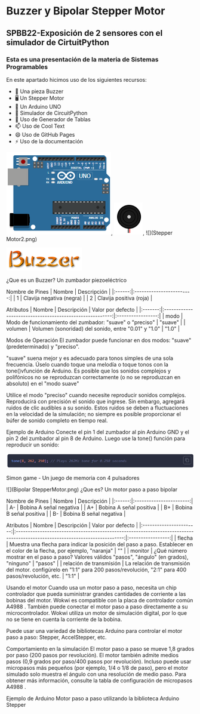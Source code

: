 # Buzzer y Bipolar Stepper Motor

## SPBB22-Exposición de 2 sensores con el simulador de CirtuitPython

### Esta es una presentación de la materia de Sistemas Programables
En este apartado hicimos uso de los siguientes recursos:

- 🔭 Una pieza Buzzer
- 🖥 Un Stepper Motor
- 📲 Un Arduino UNO
- 🤔 Simulador de CircuitPython
- 💬 Uso de Generador de Tablas
- 📫 Uso de Cool Text
- 😄 Uso de GitHub Pages
- ⚡ Uso de la documentación

![](Arduino.png), ![](Buzzer2.png), ![](Stepper Motor2.png)

![](Buzzer.png)

¿Que es un Buzzer? Un zumbador piezoeléctrico

Nombre de Pines
| Nombre |        Descripción       |
|:------:|:------------------------:|
| 1      | Clavija negativa (negra) |
| 2      | Clavija positiva (roja)  |

Atributos
|  Nombre |                        Descripción                       | Valor por defecto |
|:-------:|:--------------------------------------------------------:|:-----------------:|
| modo    | Modo de funcionamiento del zumbador: "suave" o "preciso" | "suave"           |
| volumen | Volumen (sonoridad) del sonido, entre "0.01" y "1.0"     | "1.0"             |

Modos de Operación
El zumbador puede funcionar en dos modos: "suave" (predeterminado) y "preciso".

"suave" suena mejor y es adecuado para tonos simples de una sola frecuencia. Úselo cuando toque una melodía o toque tonos con la tone()vfunción de Arduino. Es posible que los sonidos complejos y polifónicos no se reproduzcan correctamente (o no se reproduzcan en absoluto) en el "modo suave"

Utilice el modo "preciso" cuando necesite reproducir sonidos complejos. Reproducirá con precisión el sonido que ingrese. Sin embargo, agregará ruidos de clic audibles a su sonido. Estos ruidos se deben a fluctuaciones en la velocidad de la simulación; no siempre es posible proporcionar el búfer de sonido completo en tiempo real.

Ejemplo de Arduino
Conecte el pin 1 del zumbador al pin Arduino GND y el pin 2 del zumbador al pin 8 de Arduino. Luego use la tone() función para reproducir un sonido:

![](ExampleArduino1.png)

Simon game - Un juego de memoria con 4 pulsadores

![](Bipolar StepperMotor.png)
¿Que es? Un motor paso a paso bipolar

Nombre de Pines
| Nombre |       Descripción       |
|:------:|:-----------------------:|
| A-     | Bobina A señal negativa |
| A+     | Bobina A señal positiva |
| B+     | Bobina B señal positiva |
| B-     | Bobina B señal negativa |

Atributos
|          Nombre         |                                                         Descripción                                                         | Valor por defecto |
|:-----------------------:|:---------------------------------------------------------------------------------------------------------------------------:|:-----------------:|
| flecha                  | Muestra una flecha para indicar la posición del paso a paso. Establecer en el color de la flecha, por ejemplo, "naranja"    | ""                |
| monitor                 | ¿Qué número mostrar en el paso a paso? Valores válidos "pasos", "ángulo" (en grados), "ninguno"                             | "pasos"           |
| relación de transmisión | La relación de transmisión del motor. configúrelo en "1:1" para 200 pasos/revolución, "2:1" para 400 pasos/revolución, etc. | "1:1"             |

Usando el motor
Cuando usa un motor paso a paso, necesita un chip controlador que pueda suministrar grandes cantidades de corriente a las bobinas del motor. Wokwi es compatible con la placa de controlador común A4988 . También puede conectar el motor paso a paso directamente a su microcontrolador. Wokwi utiliza un motor de simulación digital, por lo que no se tiene en cuenta la corriente de la bobina.

Puede usar una variedad de bibliotecas Arduino para controlar el motor paso a paso: Stepper, AccelStepper, etc.

Comportamiento en la simulación
El motor paso a paso se mueve 1,8 grados por paso (200 pasos por revolución). El motor también admite medios pasos (0,9 grados por paso/400 pasos por revolución). Incluso puede usar micropasos más pequeños (por ejemplo, 1/4 o 1/8 de paso), pero el motor simulado solo muestra el ángulo con una resolución de medio paso. Para obtener más información, consulte la tabla de configuración de micropasos A4988 .

Ejemplo de Arduino
Motor paso a paso utilizando la biblioteca Arduino Stepper

